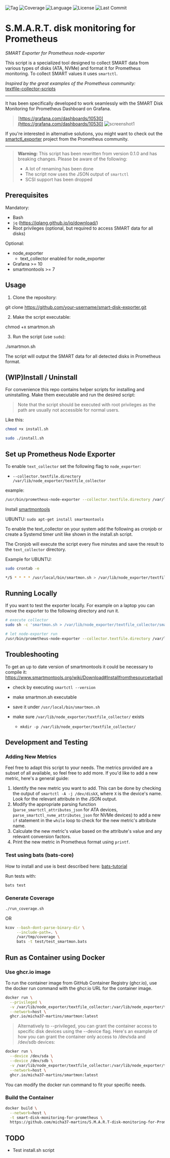 ![Tag](https://img.shields.io/github/v/tag/micha37-martins/S.M.A.R.T-disk-monitoring-for-Prometheus)
![Coverage](https://img.shields.io/badge/Coverage-65.2%25-brightgreen)
![Language](https://img.shields.io/github/languages/top/micha37-martins/S.M.A.R.T-disk-monitoring-for-Prometheus)
![License](https://img.shields.io/github/license/micha37-martins/S.M.A.R.T-disk-monitoring-for-Prometheus)
![Last Commit](https://img.shields.io/github/last-commit/micha37-martins/S.M.A.R.T-disk-monitoring-for-Prometheus)

# S.M.A.R.T. disk monitoring for Prometheus
_SMART Exporter for Prometheus node-exporter_

This script is a specialized tool designed to collect SMART data from various
types of disks (ATA, NVMe) and format it for Prometheus monitoring. To collect
SMART values it uses `smartctl`.  

_Inspired by the great examples of the Prometheus community:_  
[textfile-collector-scripts](https://github.com/prometheus-community/node-exporter-textfile-collector-scripts)
___
It has been specifically developed to work seamlessly with the
SMART Disk Monitoring for Prometheus Dashboard on Grafana.

>
>[https://grafana.com/dashboards/10530](https://grafana.com/dashboards/10530)
>![screenshot1](media/grafana_dashboard_1.png)

If you're interested in alternative solutions, you might want to check out the [smartctl_exporter](https://github.com/prometheus-community/smartctl_exporter) project from the Prometheus community.

___
>**Warning:** This script has been rewritten from version 0.1.0 and has breaking changes. Please be aware of the following:
>
>- A lot of renaming has been done
>- The script now uses the JSON output of `smartctl`
>- SCSI support has been dropped

## Prerequisites
Mandatory: 
- Bash
- `jq` (https://jqlang.github.io/jq/download/)
- Root privileges (optional, but required to access SMART data for all disks)

Optional:
- node_exporter
  - text_collector enabled for node_exporter
- Grafana >= 10
- smartmontools >= 7

## Usage
1. Clone the repository:

git clone https://github.com/your-username/smart-disk-exporter.git

2. Make the script executable:

chmod +x smartmon.sh

3. Run the script (use `sudo`):

./smartmon.sh

The script will output the SMART data for all detected disks in Prometheus format.

## (WIP)Install / Uninstall
For convenience this repo contains helper scripts for installing and uninstalling.
Make them executable and run the desired script:

>Note that the script should be executed with root privileges as the path are
>usually not accessible for normal users.

Like this:
```sh
chmod +x install.sh
```
```sh
sudo ./install.sh
```

## Set up Prometheus Node Exporter
To enable `text_collector` set the following flag to `node_exporter`:
- `--collector.textfile.directory /var/lib/node_exporter/textfile_collector`

example:
```sh
/usr/bin/prometheus-node-exporter --collector.textfile.directory /var/lib/node_exporter/textfile_collector/
```

Install [smartmontools](https://www.smartmontools.org/)

UBUNTU: `sudo apt-get install smartmontools`

To enable the text_collector on your system add the following as cronjob or create
a Systemd timer unit like shown in the install.sh script.

The Cronjob will execute the script every five minutes and save the result to
the `text_collector` directory.

Example for UBUNTU:

```sh
sudo crontab -e

*/5 * * * * /usr/local/bin/smartmon.sh > /var/lib/node_exporter/textfile_collector/smart_metrics.prom
```

## Running Locally
If you want to test the exporter locally. For example on a laptop you can move
the exporter to the following directory and run it.
```sh
# execute collector
sudo sh -c 'smartmon.sh > /var/lib/node_exporter/textfile_collector/smart_metrics.prom' 

# let node-exporter run
/usr/bin/prometheus-node-exporter --collector.textfile.directory /var/lib/node_exporter/textfile_collector/
```

## Troubleshooting
To get an up to date version of smartmontools it could be necessary to compile it:
https://www.smartmontools.org/wiki/Download#Installfromthesourcetarball

- check by executing `smartctl --version`

- make smartmon.sh executable

- save it under `/usr/local/bin/smartmon.sh`

- make sure `/var/lib/node_exporter/textfile_collector/` exists
  - `mkdir -p /var/lib/node_exporter/textfile_collector/`


## Development and Testing
### Adding New Metrics
Feel free to adapt this script to your needs. The metrics provided are a subset
of all available, so feel free to add more. If you'd like to add a new metric,
here's a general guide:

1. Identify the new metric you want to add. This can be done by checking the
output of `smartctl -A -j /dev/diskX`, where `X` is the device's name. Look for
the relevant attribute in the JSON output.
2. Modify the appropriate parsing function (`parse_smartctl_attributes_json` for
ATA devices, `parse_smartctl_nvme_attributes_json` for NVMe devices) to add a new `if` statement in the `while` loop to check for the new metric's attribute name.
3. Calculate the new metric's value based on the attribute's value and any relevant conversion factors.
4. Print the new metric in Prometheus format using `printf`.

### Test using bats (bats-core)
How to install and use is best described here: [bats-tutorial](https://bats-core.readthedocs.io/en/stable/tutorial.html)

Run tests with:
```sh
bats test
```

### Generate Coverage
```sh
./run_coverage.sh
```
OR
```sh
kcov --bash-dont-parse-binary-dir \
     --include-path=. \
     /var/tmp/coverage \
     bats -t test/test_smartmon.bats
```

## Run as Container using Docker
### Use ghcr.io image

To run the container image from GitHub Container Registry (ghcr.io),
use the docker run command with the ghcr.io URL for the container image.

```sh
docker run \
  --privileged \
  -v /var/lib/node_exporter/textfile_collector:/var/lib/node_exporter/textfile_collector \
  --network=host \
  ghcr.io/micha37-martins/smartmon:latest
```

> Alternatively to --privileged, you can grant the container access to specific
disk devices using the --device flag.
Here's an example of how you can grant the container only access to
/dev/sda and /dev/sdb devices:

```sh
docker run \
  --device /dev/sda \
  --device /dev/sdb \
  -v /var/lib/node_exporter/textfile_collector:/var/lib/node_exporter/textfile_collector \
  --network=host \
  ghcr.io/micha37-martins/smartmon:latest
```

You can modify the docker run command to fit your specific needs.

### Build the Container

```sh
docker build \
  --network=host \
  -t smart-disk-monitoring-for-prometheus \
  https://github.com/micha37-martins/S.M.A.R.T-disk-monitoring-for-Prometheus.git
```

## TODO
- Test install.sh script
